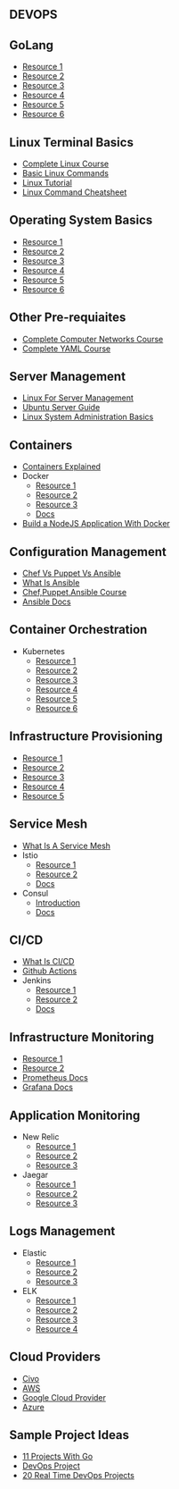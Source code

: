 ## DEVOPS

## GoLang
- [Resource 1](https://www.codecademy.com/learn/learn-go)
- [Resource 2](https://go.dev/learn/)
- [Resource 3](https://www.tutorialspoint.com/go/index.htm)
- [Resource 4](https://www.w3schools.com/go/)
- [Resource 5](https://www.youtube.com/watch?v=YS4e4q9oBaU)
- [Resource 6](https://www.youtube.com/watch?v=yyUHQIec83I)

## Linux Terminal Basics
- [Complete Linux Course](https://www.youtube.com/watch?v=iwolPf6kN-k&feature=youtu.be)
- [Basic Linux Commands](https://www.youtube.com/watch?v=J2zquYPJbWY)
- [Linux Tutorial](https://www.youtube.com/watch?v=cBokz0LTizk)
- [Linux Command Cheatsheet](https://www.guru99.com/linux-commands-cheat-sheet.html)

## Operating System Basics
- [Resource 1](https://www.youtube.com/watch?v=RozoeWzT7IM)
- [Resource 2](https://www.youtube.com/watch?v=6-mdtMKfEYM&feature=youtu.be)
- [Resource 3](https://www.youtube.com/watch?v=GjNp0bBrjmU&feature=youtu.be)
- [Resource 4](https://www.youtube.com/watch?v=pVzRTmdd9j0&feature=youtu.be)
- [Resource 5](https://www.tutorialspoint.com/operating_system/index.htm#:~:text=An%20Operating%20System%20(OS)%20is%20an%20interface%20between%20a%20computer,as%20disk%20drives%20and%20printers.)
- [Resource 6](https://youtube.com/playlist?list=PLBlnK6fEyqRiVhbXDGLXDk_OQAeuVcp2O)

## Other Pre-requiaites
- [Complete Computer Networks Course](https://www.youtube.com/watch?v=IPvYjXCsTg8&list=PL9gnSGHSqcnoqBXdMwUTRod4Gi3eac2Ak&index=4)
- [Complete YAML Course](https://www.youtube.com/watch?v=IA90BTozdow)

## Server Management
- [Linux For Server Management](https://www.youtube.com/watch?v=HsDIz0zKwjs)
- [Ubuntu Server Guide](https://ubuntu.com/server/docs)
- [Linux System Administration Basics](https://www.linode.com/docs/guides/linux-system-administration-basics/)

## Containers
- [Containers Explained](https://www.youtube.com/watch?v=0qotVMX-J5s)
- Docker
    - [Resource 1](https://www.youtube.com/watch?v=17Bl31rlnRM&t=1204s)
    - [Resource 2](https://www.youtube.com/watch?v=3c-iBn73dDE)
    - [Resource 3](https://www.youtube.com/watch?v=9zUHg7xjIqQ&feature=youtu.be)
    - [Docs](https://docs.docker.com/)
- [Build a NodeJS Application With Docker](https://www.youtube.com/watch?v=PsWeSg38XFY&feature=youtu.be)

## Configuration Management
- [Chef Vs Puppet Vs Ansible](https://www.youtube.com/watch?v=_TVNCTK808I)
- [What Is Ansible](https://www.youtube.com/watch?v=wgQ3rHFTM4E)
- [Chef,Puppet,Ansible Course](https://www.youtube.com/watch?v=O1s16cYzC10)
- [Ansible Docs](https://docs.ansible.com/ansible/latest/index.html)

## Container Orchestration
- Kubernetes
  - [Resource 1](https://www.youtube.com/watch?v=KVBON1lA9N8)
  - [Resource 2](http://civo.io/kunal)
  - [Resource 3](https://www.tutorialspoint.com/kubernetes/index.html)
  - [Resource 4](https://www.freecodecamp.org/news/learn-kubernetes-in-under-3-hours-a-detailed-guide-to-orchestrating-containers-114ff420e882/)
  - [Resource 5](https://www.youtube.com/watch?v=X48VuDVv0do)
  - [Resource 6](https://www.youtube.com/watch?v=PH-2FfFD2PU)

## Infrastructure Provisioning
- [Resource 1](https://learn.hashicorp.com/terraform)
- [Resource 2](https://www.youtube.com/watch?v=l5k1ai_GBDE)
- [Resource 3](https://www.youtube.com/watch?v=SLB_c_ayRMo)
- [Resource 4](https://www.youtube.com/watch?v=7xngnjfIlK4)
- [Resource 5](https://www.terraform.io/intro)

## Service Mesh
- [What Is A Service Mesh]()
- Istio
   - [Resource 1](https://www.youtube.com/watch?v=6zDrLvpfCK4)
   - [Resource 2](https://www.youtube.com/watch?v=16fgzklcF7Y)
   - [Docs](https://istio.io/latest/docs/setup/getting-started/)
- Consul
   - [Introduction](https://www.youtube.com/watch?v=UHLr8UsHuDA)
   - [Docs](https://www.consul.io/docs)

## CI/CD
- [What Is CI/CD](https://www.youtube.com/watch?v=62N8UiWUdQo&list=PL9gnSGHSqcnoqBXdMwUTRod4Gi3eac2Ak&index=21)
- [Github Actions](https://www.youtube.com/watch?v=R8_veQiYBjI)
- Jenkins
     - [Resource 1](https://www.youtube.com/watch?v=7KCS70sCoK0)
     - [Resource 2](https://www.tutorialspoint.com/jenkins/index.htm)
     - [Docs](https://www.jenkins.io/doc/tutorials/)

## Infrastructure Monitoring
- [Resource 1](https://www.youtube.com/watch?v=9TJx7QTrTyo)
- [Resource 2](https://www.youtube.com/watch?v=h4Sl21AKiDg)
- [Prometheus Docs](https://prometheus.io/docs/introduction/overview/)
- [Grafana Docs](https://grafana.com/docs/grafana/latest/getting-started/get-started-grafana-prometheus/)

## Application Monitoring
- New Relic
    - [Resource 1](https://www.youtube.com/watch?v=aU6A-45c7Vs)
    - [Resource 2](https://www.youtube.com/c/NewRelicInc)
    - [Resource 3](https://www.youtube.com/watch?v=YHyopdCfxsQ)
- Jaegar  
    - [Resource 1](https://www.youtube.com/watch?v=aMZoUIG-mgY)
    - [Resource 2](https://www.youtube.com/watch?v=UNqilb9_zwY)
    - [Resource 3](https://www.jaegertracing.io/docs/1.36/getting-started/)

## Logs Management
- Elastic
   - [Resource 1](https://www.youtube.com/watch?v=ZP0NmfyfsoM)
   - [Resource 2](https://www.elastic.co/observability/log-monitoring)
   - [Resource 3](https://www.youtube.com/watch?v=tOqWX9JWEYc)
- ELK             
   - [Resource 1](https://www.cprime.com/resources/blog/log-management-elk-and-why-you-should-care/)
   - [Resource 2](https://sematext.com/guides/elk-stack/)
   - [Resource 3](https://www.youtube.com/watch?v=4X0WLg05ASw)
   - [Resource 4](https://www.youtube.com/watch?v=MuPhf6uL-kE)

## Cloud Providers
- [Civo](https://www.civo.com/docs)
- [AWS](https://docs.aws.amazon.com/)
- [Google Cloud Provider](https://cloud.google.com/docs)
- [Azure](https://docs.microsoft.com/en-us/azure/?product=popular)

## Sample Project Ideas
- [11 Projects With Go](https://www.youtube.com/watch?v=jFfo23yIWac)
- [DevOps Project](https://www.youtube.com/playlist?list=PLxzKY3wu0_FJdJd3IKdiM4Om1hGo2Hsdt)
- [20 Real Time DevOps Projects](https://www.youtube.com/playlist?list=PLkWRCY_kK0GgrU0L2nnRtzef8HPVsJp0r)
